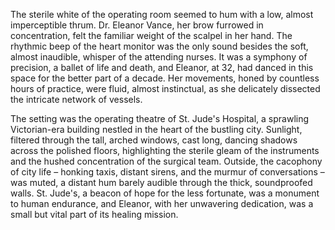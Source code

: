 The sterile white of the operating room seemed to hum with a low, almost imperceptible thrum.  Dr. Eleanor Vance, her brow furrowed in concentration, felt the familiar weight of the scalpel in her hand.  The rhythmic beep of the heart monitor was the only sound besides the soft, almost inaudible, whisper of the attending nurses.  It was a symphony of precision, a ballet of life and death, and Eleanor, at 32, had danced in this space for the better part of a decade.  Her movements, honed by countless hours of practice, were fluid, almost instinctual, as she delicately dissected the intricate network of vessels.

The setting was the operating theatre of St. Jude's Hospital, a sprawling Victorian-era building nestled in the heart of the bustling city.  Sunlight, filtered through the tall, arched windows, cast long, dancing shadows across the polished floors, highlighting the sterile gleam of the instruments and the hushed concentration of the surgical team.  Outside, the cacophony of city life – honking taxis, distant sirens, and the murmur of conversations – was muted, a distant hum barely audible through the thick, soundproofed walls.  St. Jude's, a beacon of hope for the less fortunate, was a monument to human endurance, and Eleanor, with her unwavering dedication, was a small but vital part of its healing mission.
